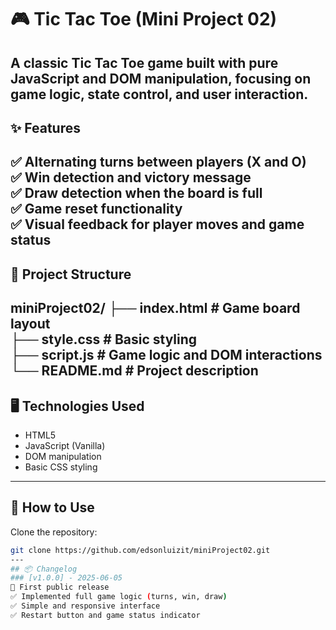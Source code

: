 # 🎮 Tic Tac Toe (Mini Project 02)
A classic Tic Tac Toe game built with pure JavaScript and DOM manipulation, focusing on game logic, state control, and user interaction.
---
## ✨ Features
✅ Alternating turns between players (X and O)  
✅ Win detection and victory message  
✅ Draw detection when the board is full  
✅ Game reset functionality  
✅ Visual feedback for player moves and game status
---
## 📂 Project Structure
miniProject02/
├── index.html       # Game board layout  
├── style.css        # Basic styling  
├── script.js        # Game logic and DOM interactions  
└── README.md        # Project description
---
## 🖥️ Technologies Used
- HTML5  
- JavaScript (Vanilla)  
- DOM manipulation  
- Basic CSS styling
---
## 🚀 How to Use
Clone the repository:
```bash
git clone https://github.com/edsonluizit/miniProject02.git
---
## 📦 Changelog
### [v1.0.0] - 2025-06-05
🚀 First public release
✅ Implemented full game logic (turns, win, draw)
✅ Simple and responsive interface
✅ Restart button and game status indicator